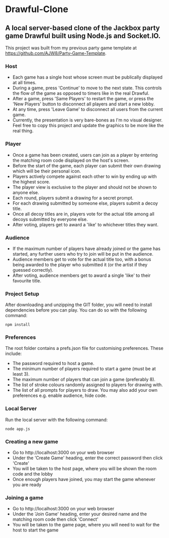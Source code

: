 # Drawful-Clone

## A local server-based clone of the Jackbox party game Drawful built using Node.js and Socket.IO.

This project was built from my previous party game template at https://github.com/AJW8/Party-Game-Template.

### Host
- Each game has a single host whose screen must be publically displayed at all times.
- During a game, press 'Continue' to move to the next state. This controls the flow of the game as opposed to timers like in the real Drawful.
- After a game, press 'Same Players' to restart the game, or press the 'New Players' button to disconnect all players and start a new lobby.
- At any time, press 'Leave Game' to disconnect all users from the current game.
- Currently, the presentation is very bare-bones as I'm no visual designer.  Feel free to copy this project and update the graphics to be more like the real thing.

### Player
- Once a game has been created, users can join as a player by entering the matching room code displayed on the host's screen.
- Before the start of the game, each player can submit their own drawing which will be their personal icon.
- Players actively compete against each other to win by ending up with the highest score.
- The player view is exclusive to the player and should not be shown to anyone else.
- Each round, players submit a drawing for a secret prompt.
- For each drawing submitted by someone else, players submit a decoy title.
- Once all decoy titles are in, players vote for the actual title among all decoys submitted by everyone else.
- After voting, players get to award a 'like' to whichever titles they want.

### Audience
- If the maximum number of players have already joined or the game has started, any further users who try to join will be put in the audience.
- Audience members get to vote for the actual title too, with a bonus being awarded to the player who submitted it (or the artist if they guessed correctly).
- After voting, audience members get to award a single 'like' to their favourite title.

### Project Setup
After downloading and unzipping the GIT folder, you will need to install dependencies before you can play.  You can do so with the following command:
```
npm install
```

### Preferences
The root folder contains a prefs.json file for customising preferences.  These include:
- The password required to host a game.
- The minimum number of players required to start a game (must be at least 3).
- The maximum number of players that can join a game (preferably 8).
- The list of stroke colours randomly assigned to players for drawing with.
- The list of all prompts for players to draw.
You may also add your own preferences e.g. enable audience, hide code.

### Local Server
Run the local server with the following command:
```
node app.js
```

### Creating a new game
- Go to http://localhost:3000 on your web browser
- Under the 'Create Game' heading, enter the correct password then click 'Create'
- You will be taken to the host page, where you will be shown the room code and the lobby
- Once enough players have joined, you may start the game whenever you are ready

### Joining a game
- Go to http://localhost:3000 on your web browser
- Under the 'Join Game' heading, enter your desired name and the matching room code then click 'Connect'
- You will be taken to the game page, where you will need to wait for the host to start the game
